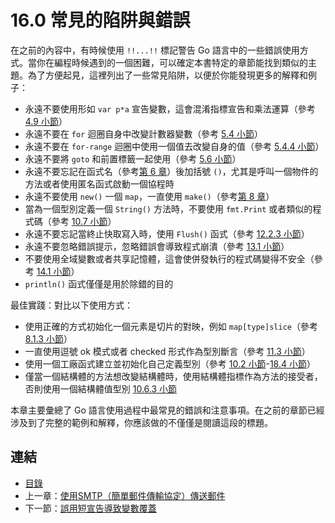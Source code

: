# 16.0 常見的陷阱與錯誤

在之前的內容中，有時候使用 `!!...!!` 標記警告 Go 語言中的一些錯誤使用方式。當你在編程時候遇到的一個困難，可以確定本書特定的章節能找到類似的主題。為了方便起見，這裡列出了一些常見陷阱，以便於你能發現更多的解釋和例子：

- 永遠不要使用形如 `var p*a` 宣告變數，這會混淆指標宣告和乘法運算（參考 [4.9 小節](04.9.md)）
- 永遠不要在 `for` 迴圈自身中改變計數器變數（參考 [5.4 小節](05.4.md)）
- 永遠不要在 `for-range` 迴圈中使用一個值去改變自身的值（參考 [5.4.4 小節](05.4.md)）
- 永遠不要將 `goto` 和前置標籤一起使用（參考 [5.6 小節](05.6.md)）
- 永遠不要忘記在函式名（參考[第 6 章](06.0.md)）後加括號 `()`，尤其是呼叫一個物件的方法或者使用匿名函式啟動一個協程時
- 永遠不要使用 `new()` 一個 `map`，一直使用 `make()`（參考[第 8 章](08.0.md)）
- 當為一個型別定義一個 `String()` 方法時，不要使用 `fmt.Print` 或者類似的程式碼（參考 [10.7 小節](10.7.md)）
- 永遠不要忘記當終止快取寫入時，使用 `Flush()` 函式（參考 [12.2.3 小節](12.2.md)）
- 永遠不要忽略錯誤提示，忽略錯誤會導致程式崩潰（參考 [13.1 小節](13.1.md)）
- 不要使用全域變數或者共享記憶體，這會使併發執行的程式碼變得不安全（參考 [14.1 小節](14.1.md)）
- `println()` 函式僅僅是用於除錯的目的

最佳實踐：對比以下使用方式：

- 使用正確的方式初始化一個元素是切片的對映，例如 `map[type]slice`（參考 [8.1.3 小節](08.1.md)）
- 一直使用逗號 ok 模式或者 checked 形式作為型別斷言（參考 [11.3 小節](11.3.md)）
- 使用一個工廠函式建立並初始化自己定義型別（參考 [10.2 小節](10.2.md)-[18.4 小節](18.4.md)）
- 僅當一個結構體的方法想改變結構體時，使用結構體指標作為方法的接受者，否則使用一個結構體值型別 [10.6.3 小節](10.6.md)

本章主要彙總了 Go 語言使用過程中最常見的錯誤和注意事項。在之前的章節已經涉及到了完整的範例和解釋，你應該做的不僅僅是閱讀這段的標題。

## 連結

- [目錄](directory.md)
- 上一章：[使用SMTP（簡單郵件傳輸協定）傳送郵件](15.12.md)
- 下一節：[誤用短宣告導致變數覆蓋](16.1.md)

